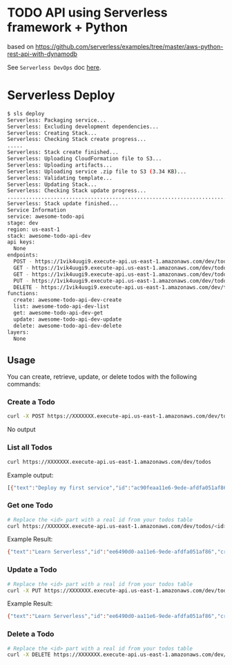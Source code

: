 # TODO API using Serverless framework + Python


based on https://github.com/serverless/examples/tree/master/aws-python-rest-api-with-dynamodb

See `Serverless DevOps` doc [here][1].

# Serverless Deploy
```sh
$ sls deploy
Serverless: Packaging service...
Serverless: Excluding development dependencies...
Serverless: Creating Stack...
Serverless: Checking Stack create progress...
.....
Serverless: Stack create finished...
Serverless: Uploading CloudFormation file to S3...
Serverless: Uploading artifacts...
Serverless: Uploading service .zip file to S3 (3.34 KB)...
Serverless: Validating template...
Serverless: Updating Stack...
Serverless: Checking Stack update progress...
......................................................................................................
Serverless: Stack update finished...
Service Information
service: awesome-todo-api
stage: dev
region: us-east-1
stack: awesome-todo-api-dev
api keys:
  None
endpoints:
  POST - https://1vik4uugi9.execute-api.us-east-1.amazonaws.com/dev/todos
  GET - https://1vik4uugi9.execute-api.us-east-1.amazonaws.com/dev/todos
  GET - https://1vik4uugi9.execute-api.us-east-1.amazonaws.com/dev/todos/{id}
  PUT - https://1vik4uugi9.execute-api.us-east-1.amazonaws.com/dev/todos/{id}
  DELETE - https://1vik4uugi9.execute-api.us-east-1.amazonaws.com/dev/todos/{id}
functions:
  create: awesome-todo-api-dev-create
  list: awesome-todo-api-dev-list
  get: awesome-todo-api-dev-get
  update: awesome-todo-api-dev-update
  delete: awesome-todo-api-dev-delete
layers:
  None
```

## Usage

You can create, retrieve, update, or delete todos with the following commands:

### Create a Todo

```bash
curl -X POST https://XXXXXXX.execute-api.us-east-1.amazonaws.com/dev/todos --data '{ "text": "DevOps Your Serverless" }'
```

No output

### List all Todos

```bash
curl https://XXXXXXX.execute-api.us-east-1.amazonaws.com/dev/todos
```

Example output:
```bash
[{"text":"Deploy my first service","id":"ac90feaa11e6-9ede-afdfa051af86","checked":true,"updatedAt":1479139961304},{"text":"Learn Serverless","id":"206793aa11e6-9ede-afdfa051af86","createdAt":1479139943241,"checked":false,"updatedAt":1479139943241}]%
```

### Get one Todo

```bash
# Replace the <id> part with a real id from your todos table
curl https://XXXXXXX.execute-api.us-east-1.amazonaws.com/dev/todos/<id>
```

Example Result:
```bash
{"text":"Learn Serverless","id":"ee6490d0-aa11e6-9ede-afdfa051af86","createdAt":1479138570824,"checked":false,"updatedAt":1479138570824}%
```

### Update a Todo

```bash
# Replace the <id> part with a real id from your todos table
curl -X PUT https://XXXXXXX.execute-api.us-east-1.amazonaws.com/dev/todos/<id> --data '{ "text": "Learn Serverless", "checked": true }'
```

Example Result:
```bash
{"text":"Learn Serverless","id":"ee6490d0-aa11e6-9ede-afdfa051af86","createdAt":1479138570824,"checked":true,"updatedAt":1479138570824}%
```

### Delete a Todo

```bash
# Replace the <id> part with a real id from your todos table
curl -X DELETE https://XXXXXXX.execute-api.us-east-1.amazonaws.com/dev/todos/<id>
```

[1]: ./serverless-devops-talk.md